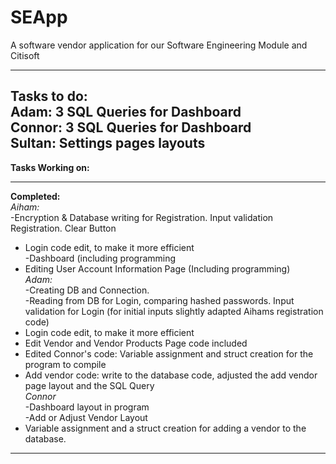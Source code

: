 # SEApp
A software vendor application for our Software Engineering Module and Citisoft

-------------------------------------------------------------------------------------------------------------
**Tasks to do:**<br>
Adam: 3 SQL Queries for Dashboard<br>
Connor: 3 SQL Queries for Dashboard<br>
Sultan: Settings pages layouts<br>
-------------------------------------------------------------------------------------------------------------
**Tasks Working on:**<br>

-------------------------------------------------------------------------------------------------------------
**Completed:** <br>
*Aiham:*<br>
-Encryption & Database writing for Registration. Input validation Registration. Clear Button <br>
- Login code edit, to make it more efficient<br>
-Dashboard (including programming<br>
- Editing User Account Information Page (Including programming) <br>
*Adam:*<br>
-Creating DB and Connection. <br>
-Reading from DB for Login, comparing hashed passwords. Input validation for Login (for initial inputs slightly adapted Aihams registration code) <br>
- Login code edit, to make it more efficient<br>
- Edit Vendor and Vendor Products Page code included<br>
- Edited Connor's code: Variable assignment and struct creation for the program to compile<br>
- Add vendor code: write to the database code, adjusted the add vendor page layout and the SQL Query<br>
*Connor*<br>
-Dashboard layout in program <br>
-Add or Adjust Vendor Layout <br>
- Variable assignment and a struct creation for adding a vendor to the database.<br>
-------------------------------------------------------------------------------------------------------------

